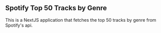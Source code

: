 ## Spotify Top 50 Tracks by Genre

This is a NextJS application that fetches the top 50 tracks by genre from Spotify's api.
